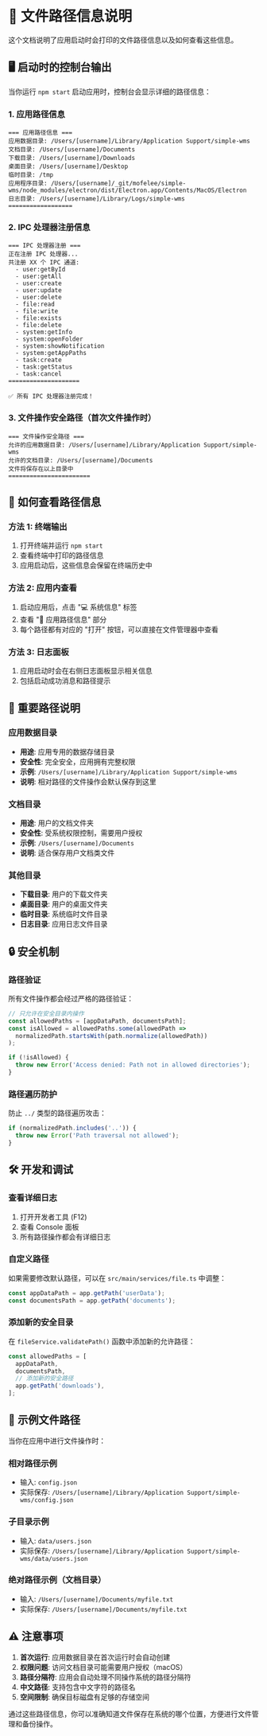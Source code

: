 # 📁 文件路径信息说明

这个文档说明了应用启动时会打印的文件路径信息以及如何查看这些信息。

## 🖥️ 启动时的控制台输出

当你运行 `npm start` 启动应用时，控制台会显示详细的路径信息：

### 1. 应用路径信息
```
=== 应用路径信息 ===
应用数据目录: /Users/[username]/Library/Application Support/simple-wms
文档目录: /Users/[username]/Documents
下载目录: /Users/[username]/Downloads
桌面目录: /Users/[username]/Desktop
临时目录: /tmp
应用程序目录: /Users/[username]/_git/mofelee/simple-wms/node_modules/electron/dist/Electron.app/Contents/MacOS/Electron
日志目录: /Users/[username]/Library/Logs/simple-wms
==================
```

### 2. IPC 处理器注册信息
```
=== IPC 处理器注册 ===
正在注册 IPC 处理器...
共注册 XX 个 IPC 通道:
  - user:getById
  - user:getAll
  - user:create
  - user:update
  - user:delete
  - file:read
  - file:write
  - file:exists
  - file:delete
  - system:getInfo
  - system:openFolder
  - system:showNotification
  - system:getAppPaths
  - task:create
  - task:getStatus
  - task:cancel
====================

✅ 所有 IPC 处理器注册完成！
```

### 3. 文件操作安全路径（首次文件操作时）
```
=== 文件操作安全路径 ===
允许的应用数据目录: /Users/[username]/Library/Application Support/simple-wms
允许的文档目录: /Users/[username]/Documents
文件将保存在以上目录中
=======================
```

## 🎯 如何查看路径信息

### 方法 1: 终端输出
1. 打开终端并运行 `npm start`
2. 查看终端中打印的路径信息
3. 应用启动后，这些信息会保留在终端历史中

### 方法 2: 应用内查看
1. 启动应用后，点击 "💻 系统信息" 标签
2. 查看 "📁 应用路径信息" 部分
3. 每个路径都有对应的 "打开" 按钮，可以直接在文件管理器中查看

### 方法 3: 日志面板
1. 应用启动时会在右侧日志面板显示相关信息
2. 包括启动成功消息和路径提示

## 📂 重要路径说明

### 应用数据目录
- **用途**: 应用专用的数据存储目录
- **安全性**: 完全安全，应用拥有完整权限
- **示例**: `/Users/[username]/Library/Application Support/simple-wms`
- **说明**: 相对路径的文件操作会默认保存到这里

### 文档目录
- **用途**: 用户的文档文件夹
- **安全性**: 受系统权限控制，需要用户授权
- **示例**: `/Users/[username]/Documents`
- **说明**: 适合保存用户文档类文件

### 其他目录
- **下载目录**: 用户的下载文件夹
- **桌面目录**: 用户的桌面文件夹
- **临时目录**: 系统临时文件目录
- **日志目录**: 应用日志文件目录

## 🔒 安全机制

### 路径验证
所有文件操作都会经过严格的路径验证：

```typescript
// 只允许在安全目录内操作
const allowedPaths = [appDataPath, documentsPath];
const isAllowed = allowedPaths.some(allowedPath => 
  normalizedPath.startsWith(path.normalize(allowedPath))
);

if (!isAllowed) {
  throw new Error('Access denied: Path not in allowed directories');
}
```

### 路径遍历防护
防止 `../` 类型的路径遍历攻击：

```typescript
if (normalizedPath.includes('..')) {
  throw new Error('Path traversal not allowed');
}
```

## 🛠️ 开发和调试

### 查看详细日志
1. 打开开发者工具 (F12)
2. 查看 Console 面板
3. 所有路径操作都会有详细日志

### 自定义路径
如果需要修改默认路径，可以在 `src/main/services/file.ts` 中调整：

```typescript
const appDataPath = app.getPath('userData');
const documentsPath = app.getPath('documents');
```

### 添加新的安全目录
在 `fileService.validatePath()` 函数中添加新的允许路径：

```typescript
const allowedPaths = [
  appDataPath, 
  documentsPath,
  // 添加新的安全路径
  app.getPath('downloads'),
];
```

## 📝 示例文件路径

当你在应用中进行文件操作时：

### 相对路径示例
- 输入: `config.json`
- 实际保存: `/Users/[username]/Library/Application Support/simple-wms/config.json`

### 子目录示例
- 输入: `data/users.json`
- 实际保存: `/Users/[username]/Library/Application Support/simple-wms/data/users.json`

### 绝对路径示例（文档目录）
- 输入: `/Users/[username]/Documents/myfile.txt`
- 实际保存: `/Users/[username]/Documents/myfile.txt`

## ⚠️ 注意事项

1. **首次运行**: 应用数据目录在首次运行时会自动创建
2. **权限问题**: 访问文档目录可能需要用户授权（macOS）
3. **路径分隔符**: 应用会自动处理不同操作系统的路径分隔符
4. **中文路径**: 支持包含中文字符的路径名
5. **空间限制**: 确保目标磁盘有足够的存储空间

通过这些路径信息，你可以准确知道文件保存在系统的哪个位置，方便进行文件管理和备份操作。
